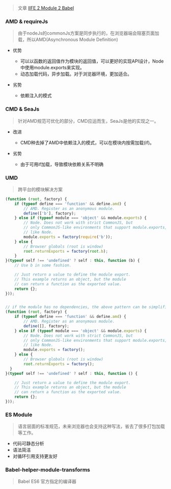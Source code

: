 > 文章 [IIFE 2 Module 2 Babel](https://juejin.im/post/5cb9e563f265da03712999e8)

### AMD & requireJs

> 由于nodeJs的commonJs方案是同步执行的，在浏览器端会阻塞页面加载，所以AMD(Asynchronous Module Definition)

- 优势
  - 可以以函数的返回值作为模块的返回值，可以更好的实现API设计，Node中使用module.exports来实现。
  - 动态加载代码，异步加载。对于浏览器环境，更加适合。

- 劣势
  - 依赖注入的模式

### CMD & SeaJs

> 针对AMD规范可优化的部分，CMD应运而生，SeaJs是他的实现之一。

- 改进
  - CMD种去掉了AMD中依赖注入的模式，可以在模块内按需加载(if)。

- 劣势
  - 由于可用if加载，导致模块依赖关系不明确

### UMD

> 跨平台的模块解决方案

```js
(function (root, factory) {
    if (typeof define === 'function' && define.amd) {
        // AMD. Register as an anonymous module.
        define(['b'], factory);
    } else if (typeof module === 'object' && module.exports) {
        // Node. Does not work with strict CommonJS, but
        // only CommonJS-like environments that support module.exports,
        // like Node.
        module.exports = factory(require('b'));
    } else {
        // Browser globals (root is window)
        root.returnExports = factory(root.b);
    }
}(typeof self !== 'undefined' ? self : this, function (b) {
    // Use b in some fashion.

    // Just return a value to define the module export.
    // This example returns an object, but the module
    // can return a function as the exported value.
    return {};
}));


// if the module has no dependencies, the above pattern can be simplified to
(function (root, factory) {
    if (typeof define === 'function' && define.amd) {
        // AMD. Register as an anonymous module.
        define([], factory);
    } else if (typeof module === 'object' && module.exports) {
        // Node. Does not work with strict CommonJS, but
        // only CommonJS-like environments that support module.exports,
        // like Node.
        module.exports = factory();
    } else {
        // Browser globals (root is window)
        root.returnExports = factory();
  }
}(typeof self !== 'undefined' ? self : this, function () {

    // Just return a value to define the module export.
    // This example returns an object, but the module
    // can return a function as the exported value.
    return {};
}));
```

### ES Module

> 语言层面的标准规范，未来浏览器也会支持这种写法，省去了很多打包加载等工作。

- 代码可静态分析
- 语法简洁
- 对循环引用支持更友好

### Babel-helper-module-transforms

> Babel  ES6 官方指定的编译器